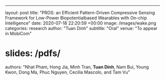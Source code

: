 ---
layout: post
title:  "PROS: an Efficient Pattern-Driven Compressive Sensing Framework for Low-Power Biopotentialbased Wearables with On-chip Intelligence"
date:   2020-07-18 22:20:59 +00:00
image: /images/wake.png
categories: research
author: "Tuan Dinh"
subtitle: "Oral"
venue: "To appear in MobiCom"
# slides: /pdfs/
authors: "Nhat Pham, Hong Jia, Minh Tran,  <strong>Tuan Dinh</strong>, Nam Bui, Young Kwon, Dong Ma, Phuc Nguyen, Cecilia Mascolo, and Tam Vu"

